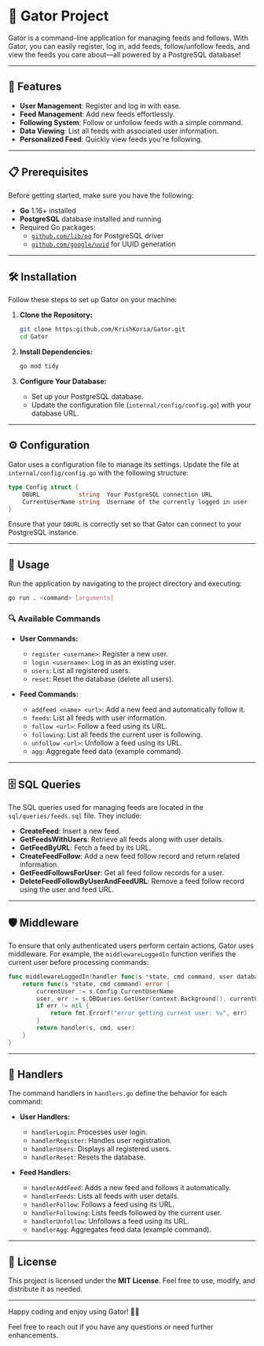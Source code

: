  # 🐊 Gator Project

 Gator is a command-line application for managing feeds and follows. With Gator, you can easily register, log in, add feeds, follow/unfollow feeds, and view the feeds you care about—all powered by a PostgreSQL database!
 
 ---
 
 ## 🚀 Features
 
 - **User Management**: Register and log in with ease.
 - **Feed Management**: Add new feeds effortlessly.
 - **Following System**: Follow or unfollow feeds with a simple command.
 - **Data Viewing**: List all feeds with associated user information.
 - **Personalized Feed**: Quickly view feeds you're following.
 
 ---
 
 ## 📋 Prerequisites
 
 Before getting started, make sure you have the following:
 
 - **Go** 1.16+ installed
 - **PostgreSQL** database installed and running
 - Required Go packages:
   - [`github.com/lib/pq`](https:github.com/lib/pq) for PostgreSQL driver
   - [`github.com/google/uuid`](https:github.com/google/uuid) for UUID generation
 
 ---
 
 ## 🛠️ Installation
 
 Follow these steps to set up Gator on your machine:
 
 1. **Clone the Repository:**
    ```sh
    git clone https:github.com/KrishKoria/Gator.git
    cd Gator
    ```
 
 2. **Install Dependencies:**
    ```sh
    go mod tidy
    ```
 
 3. **Configure Your Database:**
    - Set up your PostgreSQL database.
    - Update the configuration file (`internal/config/config.go`) with your database URL.
 
 ---
 
 ## ⚙️ Configuration
 
 Gator uses a configuration file to manage its settings. Update the file at `internal/config/config.go` with the following structure:
 
 ```go
 type Config struct {
     DBURL           string  Your PostgreSQL connection URL
     CurrentUserName string  Username of the currently logged in user
 }
 ```
 
 Ensure that your `DBURL` is correctly set so that Gator can connect to your PostgreSQL instance.
 
 ---
 
 ## 📖 Usage
 
 Run the application by navigating to the project directory and executing:
 
 ```sh
 go run . <command> [arguments]
 ```
 
 ### 🔍 Available Commands
 
 - **User Commands:**
   - `register <username>`: Register a new user.
   - `login <username>`: Log in as an existing user.
   - `users`: List all registered users.
   - `reset`: Reset the database (delete all users).
 
 - **Feed Commands:**
   - `addfeed <name> <url>`: Add a new feed and automatically follow it.
   - `feeds`: List all feeds with user information.
   - `follow <url>`: Follow a feed using its URL.
   - `following`: List all feeds the current user is following.
   - `unfollow <url>`: Unfollow a feed using its URL.
   - `agg`: Aggregate feed data (example command).
 
 ---
 
 ## 🗄️ SQL Queries
 
 The SQL queries used for managing feeds are located in the `sql/queries/feeds.sql` file. They include:
 
 - **CreateFeed**: Insert a new feed.
 - **GetFeedsWithUsers**: Retrieve all feeds along with user details.
 - **GetFeedByURL**: Fetch a feed by its URL.
 - **CreateFeedFollow**: Add a new feed follow record and return related information.
 - **GetFeedFollowsForUser**: Get all feed follow records for a user.
 - **DeleteFeedFollowByUserAndFeedURL**: Remove a feed follow record using the user and feed URL.
 
 ---
 
 ## 🛡️ Middleware
 
 To ensure that only authenticated users perform certain actions, Gator uses middleware. For example, the `middlewareLoggedIn` function verifies the current user before processing commands:
 
 ```go
 func middlewareLoggedIn(handler func(s *state, cmd command, user database.User) error) func(*state, command) error {
     return func(s *state, cmd command) error {
         currentUser := s.Config.CurrentUserName
         user, err := s.DBQueries.GetUser(context.Background(), currentUser)
         if err != nil {
             return fmt.Errorf("error getting current user: %v", err)
         }
         return handler(s, cmd, user)
     }
 }
 ```
 
 ---
 
 ## 📝 Handlers
 
 The command handlers in `handlers.go` define the behavior for each command:
 
 - **User Handlers:**
   - `handlerLogin`: Processes user login.
   - `handlerRegister`: Handles user registration.
   - `handlerUsers`: Displays all registered users.
   - `handlerReset`: Resets the database.
 
 - **Feed Handlers:**
   - `handlerAddFeed`: Adds a new feed and follows it automatically.
   - `handlerFeeds`: Lists all feeds with user details.
   - `handlerFollow`: Follows a feed using its URL.
   - `handlerFollowing`: Lists feeds followed by the current user.
   - `handlerUnfollow`: Unfollows a feed using its URL.
   - `handlerAgg`: Aggregates feed data (example command).
 
 ---
 
 ## 📜 License
 
 This project is licensed under the **MIT License**. Feel free to use, modify, and distribute it as needed.
 
 ---
 
 Happy coding and enjoy using Gator! 🐊✨
 
 Feel free to reach out if you have any questions or need further enhancements.

